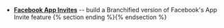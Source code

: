 * [**Facebook App Invites**](/recipes/facebook_appinvites/) -- build a Branchified version of Facebook's App Invite feature {% section ending %}{% endsection %}
